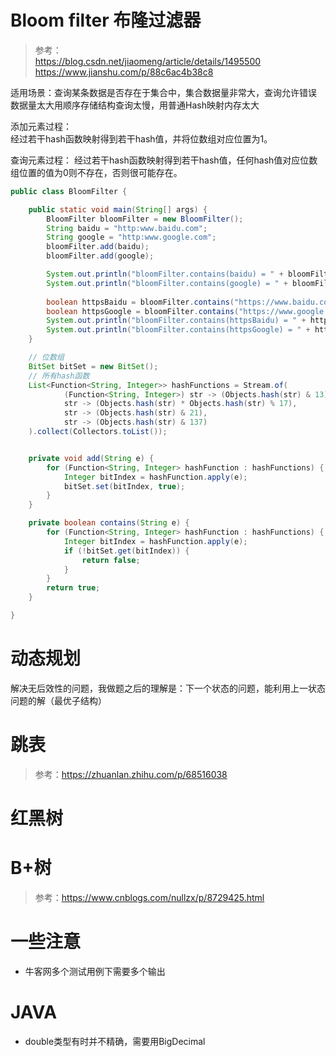# Bloom filter 布隆过滤器
> 参考：  
https://blog.csdn.net/jiaomeng/article/details/1495500  
https://www.jianshu.com/p/88c6ac4b38c8

适用场景：查询某条数据是否存在于集合中，集合数据量非常大，查询允许错误  
数据量太大用顺序存储结构查询太慢，用普通Hash映射内存太大  

添加元素过程：  
经过若干hash函数映射得到若干hash值，并将位数组对应位置为1。  

查询元素过程：
经过若干hash函数映射得到若干hash值，任何hash值对应位数组位置的值为0则不存在，否则很可能存在。  

```java
public class BloomFilter {

    public static void main(String[] args) {
        BloomFilter bloomFilter = new BloomFilter();
        String baidu = "http:www.baidu.com";
        String google = "http:www.google.com";
        bloomFilter.add(baidu);
        bloomFilter.add(google);

        System.out.println("bloomFilter.contains(baidu) = " + bloomFilter.contains(baidu));
        System.out.println("bloomFilter.contains(google) = " + bloomFilter.contains(google));
        
        boolean httpsBaidu = bloomFilter.contains("https://www.baidu.com");
        boolean httpsGoogle = bloomFilter.contains("https://www.google.com");
        System.out.println("bloomFilter.contains(httpsBaidu) = " + httpsBaidu);
        System.out.println("bloomFilter.contains(httpsGoogle) = " + httpsGoogle);
    }

    // 位数组
    BitSet bitSet = new BitSet();
    // 所有hash函数
    List<Function<String, Integer>> hashFunctions = Stream.of(
            (Function<String, Integer>) str -> (Objects.hash(str) & 13),
            str -> (Objects.hash(str) * Objects.hash(str) % 17),
            str -> (Objects.hash(str) & 21),
            str -> (Objects.hash(str) & 137)
    ).collect(Collectors.toList());


    private void add(String e) {
        for (Function<String, Integer> hashFunction : hashFunctions) {
            Integer bitIndex = hashFunction.apply(e);
            bitSet.set(bitIndex, true);
        }
    }

    private boolean contains(String e) {
        for (Function<String, Integer> hashFunction : hashFunctions) {
            Integer bitIndex = hashFunction.apply(e);
            if (!bitSet.get(bitIndex)) {
                return false;
            }
        }
        return true;
    }

}
```



# 动态规划
解决无后效性的问题，我做题之后的理解是：下一个状态的问题，能利用上一状态问题的解（最优子结构）  

# 跳表
> 参考：https://zhuanlan.zhihu.com/p/68516038

# 红黑树


# B+树
> 参考：https://www.cnblogs.com/nullzx/p/8729425.html
> 


# 一些注意
- 牛客网多个测试用例下需要多个输出

# JAVA
- double类型有时并不精确，需要用BigDecimal